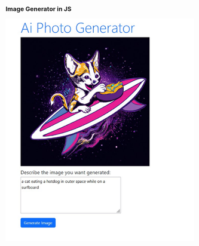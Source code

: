 ### Image Generator in JS
![Alt](https://github.com/Hamberfim/imageGenJS/blob/main/screenshot.jpg "Screen Shot")

